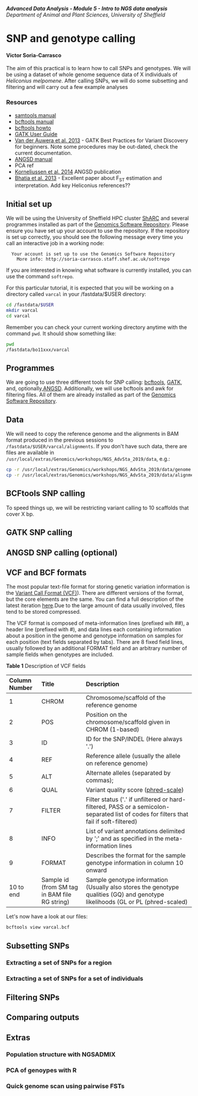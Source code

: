 **_Advanced Data Analysis - Module 5 - Intro to NGS data analysis_**<br>
*Department of Animal and Plant Sciences, University of Sheffield*

# SNP and genotype calling

#### Victor Soria-Carrasco

The aim of this practical is to learn how to call SNPs and genotypes. We will be using a dataset of whole genome sequence data of X individuals of *Heliconius melpomene*. After calling SNPs, we will do some subsetting and filtering and will carry out a few example analyses 

### Resources
* [samtools manual](http://www.htslib.org/doc/samtools.html)
* [bcftools manual](http://www.htslib.org/doc/bcftools.html)
* [bcftools howto](http://samtools.github.io/bcftools/howtos/index.html)
* [GATK User Guide](https://software.broadinstitute.org/gatk/documentation/quickstart?v=4)
* [Van der Auwera et al. 2013](https://www.ncbi.nlm.nih.gov/pmc/articles/PMC4243306/) - GATK Best Practices for Variant Discovery for beginners. Note some procedures may be out-dated, check the current documentation.
* [ANGSD manual](http://www.popgen.dk/angsd/index.php/ANGSD)
* PCA ref
* [Korneliussen et al. 2014](https://bmcbioinformatics.biomedcentral.com/articles/10.1186/s12859-014-0356-4) ANGSD publication
* [Bhatia et al. 2013](http://genome.cshlp.org/content/23/9/1514.full) - Excellent paper about F<sub>ST</sub> estimation and interpretation.
Add key Heliconius references??

## Initial set up
We will be using the University of Sheffield HPC cluster [ShARC](https://www.sheffield.ac.uk/cics/research/hpc/sharc) and several programmes installed as part of the [Genomics Software Repository](http://soria-carrasco.staff.shef.ac.uk/softrepo/). Please ensure you have set up your account to use the repository. If the repository is set up correctly, you should see the following message every time you call an interactive job in a working node:
```
  Your account is set up to use the Genomics Software Repository
    More info: http://soria-carrasco.staff.shef.ac.uk/softrepo
```
If you are interested in knowing what software is currently installed, you can use the command `softrepo`.

For this particular tutorial, it is expected that you will be working on a directory called `varcal` in your /fastdata/$USER directory:
```bash
cd /fastdata/$USER
mkdir varcal
cd varcal
```
Remember you can check your current working directory anytime with the command `pwd`.
It should show something like:
```bash
pwd
/fastdata/bo11xxx/varcal
```

## Programmes
We are going to use three different tools for SNP calling: [bcftools](http://www.htslib.org/), [GATK](https://software.broadinstitute.org/gatk/), and, optionally,[ANGSD](http://www.popgen.dk/angsd/index.php/ANGSD). Additionally, we will use bcftools and awk for filtering files. All of them are already installed as part of the [Genomics Software Repository](http://soria-carrasco.staff.shef.ac.uk/softrepo/).

## Data
We will need to copy the reference genome and the alignments in BAM format produced in the previous sessions to `/fastdata/$USER/varcal/alignments`. If you don't have such data, there are files are available in ` /usr/local/extras/Genomics/workshops/NGS_AdvSta_2019/data`, e.g.:
```bash
cp -r /usr/local/extras/Genomics/workshops/NGS_AdvSta_2019/data/genome /fastdata/$USER/varcal/
cp -r /usr/local/extras/Genomics/workshops/NGS_AdvSta_2019/data/alignments /fastdata/$USER/varcal/
```


## BCFtools SNP calling
To speed things up, we will be restricting variant calling to 10 scaffolds that cover X bp.

## GATK SNP calling

## ANGSD SNP calling (optional)

## VCF and BCF formats
The most popular text-file format for storing genetic variation information is the [Variant Call Format (VCF)](http://gatkforums.broadinstitute.org/gatk/discussion/1268/what-is-a-vcf-and-how-should-i-interpret-it)). There are different versions of the format, but the core elements are the same. You can find a full description of the latest iteration [here](https://github.com/samtools/hts-specs/blob/master/VCFv4.3.pdf).Due to the large amount of data usually involved, files tend to be stored compressed. 

The VCF format is composed of meta-information lines (prefixed wih ##), a header line (prefixed with #), and data lines each containing information about a position in the genome and genotype information on samples for each position (text fields separated by tabs). There are 8 fixed field lines, usually followed by an additional FORMAT field and an arbitrary number of sample fields when genotypes are included.

**Table 1** Description of VCF fields

Column Number| Title | Description
:--|:--|:--
1 | CHROM | Chromosome/scaffold of the reference genome
2 | POS | Position on the chromosome/scaffold given in CHROM (1-based)
3 | ID | ID for the SNP/INDEL (Here always '.')
4 | REF | Reference allele (usually the allele on reference genome)
5 | ALT | Alternate alleles (separated by commas);
6 | QUAL | Variant quality score ([phred-scale](https://gatkforums.broadinstitute.org/gatk/discussion/4260/how-should-i-interpret-phred-scaled-quality-scores))
7 | FILTER | Filter status ('.' if unfiltered or hard-filtered, PASS or a semicolon-separated list of codes for filters that fail if soft-filtered)
8 | INFO | List of variant annotations delimited by ';' and as specified in the meta-information lines
9 | FORMAT | Describes the format for the sample genotype information in column 10 onward
10 to end | Sample id (from SM tag in BAM file RG string) | Sample genotype information (Usually also stores the genotype qualities (GQ) and genotype likelihoods (GL or PL (phred-scaled)
 
Let's now have a look at our files:
```bash
bcftools view varcal.bcf
```

## Subsetting SNPs
### Extracting a set of SNPs for a region
### Extracting a set of SNPs for a set of individuals

## Filtering SNPs

## Comparing outputs

## Extras
### Population structure with NGSADMIX
### PCA of genoypes with R
### Quick genome scan using pairwise FSTs

